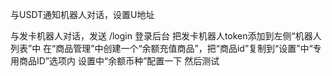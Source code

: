 


与USDT通知机器人对话，设置U地址



与发卡机器人对话，发送 /login 登录后台
把发卡机器人token添加到左侧“机器人列表”中
在“商品管理”中创建一个“余额充值商品”，把“商品id”复制到“设置”中“专用商品ID”选项内
设置中“余额币种”配置一下
然后测试
